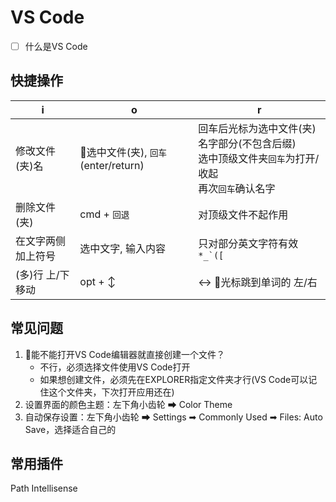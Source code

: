 # VS Code

- [ ] 什么是VS Code

## 快捷操作

i | o | r
-|-|-
修改文件(夹)名 | 选中文件(夹), `回车`(enter/return) | 回车后光标为选中文件(夹)名字部分(不包含后缀)</br>选中顶级文件夹`回车`为打开/收起</br>再次`回车`确认名字
删除文件(夹) | cmd + `回退` | 对顶级文件不起作用
在文字两侧加上符号 | 选中文字, 输入内容 | 只对部分英文字符有效```*_`([```
(多)行 上/下 移动 | opt + ↕ | ↔ 光标跳到单词的 左/右

## 常见问题

1. 能不能打开VS Code编辑器就直接创建一个文件？
    - 不行，必须选择文件使用VS Code打开
    - 如果想创建文件，必须先在EXPLORER指定文件夹才行(VS Code可以记住这个文件夹，下次打开应用还在)
2. 设置界面的颜色主题：左下角小齿轮 ➡ Color Theme
3. 自动保存设置：左下角小齿轮 ➡ Settings ➡ Commonly Used ➡ Files: Auto Save，选择适合自己的

## 常用插件

Path Intellisense